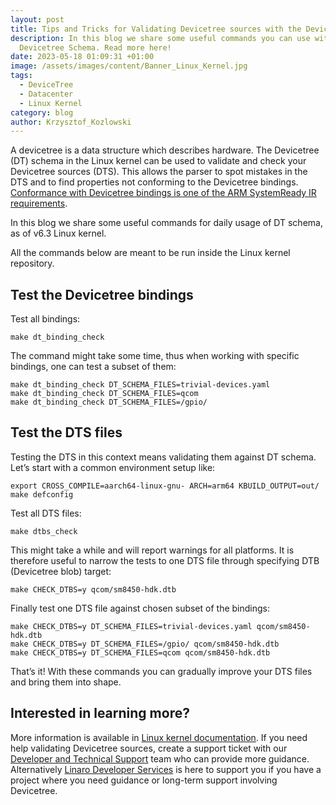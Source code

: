 ```yaml
---
layout: post
title: Tips and Tricks for Validating Devicetree sources with the Devicetree Schema
description: In this blog we share some useful commands you can use with the
  Devicetree Schema. Read more here!
date: 2023-05-18 01:09:31 +01:00
image: /assets/images/content/Banner_Linux_Kernel.jpg
tags:
  - DeviceTree
  - Datacenter
  - Linux Kernel
category: blog
author: Krzysztof_Kozlowski
---
```

A devicetree is a data structure which describes hardware. The Devicetree (DT) schema in the Linux kernel can be used to validate and check your Devicetree sources (DTS). This allows the parser to spot mistakes in the DTS and to find properties not conforming to the Devicetree bindings. [Conformance with Devicetree bindings is one of the ARM SystemReady IR requirements](https://www.arm.com/architecture/system-architectures/systemready-certification-program/ir).

In this blog we share some useful commands for daily usage of DT schema, as of v6.3 Linux kernel.

All the commands below are meant to be run inside the Linux kernel repository.

## Test the Devicetree bindings

Test all bindings:

```
make dt_binding_check

```

The command might take some time, thus when working with specific bindings, one can test a subset of them:

```
make dt_binding_check DT_SCHEMA_FILES=trivial-devices.yaml
make dt_binding_check DT_SCHEMA_FILES=qcom
make dt_binding_check DT_SCHEMA_FILES=/gpio/
```

## Test the DTS files

Testing the DTS in this context means validating them against DT schema. Let’s start with a common environment setup like:

```
export CROSS_COMPILE=aarch64-linux-gnu- ARCH=arm64 KBUILD_OUTPUT=out/
make defconfig
```

Test all DTS files:

```
make dtbs_check
```

This might take a while and will report warnings for all platforms. It is therefore useful to narrow the tests to one DTS file through specifying DTB (Devicetree blob) target:

```
make CHECK_DTBS=y qcom/sm8450-hdk.dtb
```

Finally test one DTS file against chosen subset of the bindings:

```
make CHECK_DTBS=y DT_SCHEMA_FILES=trivial-devices.yaml qcom/sm8450-hdk.dtb
make CHECK_DTBS=y DT_SCHEMA_FILES=/gpio/ qcom/sm8450-hdk.dtb
make CHECK_DTBS=y DT_SCHEMA_FILES=qcom qcom/sm8450-hdk.dtb
```

That’s it! With these commands you can gradually improve your DTS files and bring them into shape.

## I﻿nterested in learning more?

More information is available in [Linux kernel documentation](https://www.kernel.org/doc/html/latest/devicetree/bindings/writing-schema.html). If you need help validating Devicetree sources, create a support ticket with our [Developer and Technical Support](https://www.linaro.org/support/) team who can provide more guidance. Alternatively [Linaro Developer Services](https://www.linaro.org/services/) is here to support you if you have a project where you need guidance or long-term support involving Devicetree.